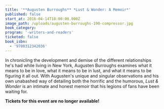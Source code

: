```yaml
---
title: '**Augusten Burroughs** *Lust & Wonder: A Memoir*'
published: false
start_at: 2016-04-14T18:00:00.000Z
image_path: /uploads/augusten-burroughs-190-compressor.jpg
book_category:
program: '-writers-and-readers'
ticketed: false
book_isbn:
  - '9780312342036'
---
```



In chronicling the development and demise of the different relationships he's had while living in New York, Augusten Burroughs examines what it means to be in love, what it means to be in lust, and what it means to be figuring it all out. With Augusten's unique and singular observations and his own unabashed way of detailing both the horrific and the humorous, *Lust & Wonder* is an intimate and honest memoir that his legions of fans have been waiting for.

**Tickets for this event are no longer available!**

####